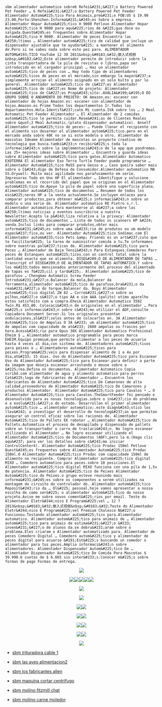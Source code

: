 
```
sbm alimentador automatico sobre6 Refei&#231;&#227;o Battery Powered Pet Feeder … 6 Refei&#231;&#227;o Battery Powered Pet Feeder Alimentador Autom&#225;tico Para Animais,pre&#231;o FOB:US $ 19.90 23.00,Porto:Shenzhen.Informa&#231;&#245;es Sobre a empresa. Alimentador Hopar Autom&#225;tico H 9000 Petlove Alimentador Hopar Autom&#225;tico H 9000 para aqu&#225;rios de &#225;gua doce ou salgada.Quest&#245;es frequentes sobre Alimentador Hopar Autom&#225;tico H 9000. Alimentador de peces Encuentra las &#250;ltimas … Alimentador autom&#225;tico de calidad que incluye un dispensador ajustable que te ayudar&#225; a mantener el alimento de.Pero si no sabes nada sobre este pez para. ALIMENTADOR AUTOM&#193;TICO YouTube 12 30 2011&nbsp;&#0183;&#32;嵌入式视频&nbsp;&#0183;&#32;Este alimentador permite de introducir sobre la cinta transportadora de la pila de revistas o libros,papa ser introducido en el cargador principal … Haz un alimentador autom&#225;tico de peces con … Hay todo tipo de alimentadores autom&#225;ticos de peces en el mercado,sin embargo la mayor&#237;a simplemente arrojan el alimento asignado en un solo bulto y por lo general. Alimentador autom&#225;tico de c&#227;es Alimentador autom&#225;tico de c&#227;es Nome do projeto: Alimentador Autom&#225;tico de C&#227;es Prop&#243;sito:.AVALIA&#199;&#195;O DO GRUPO SOBRE O ANDAMENTO DO PROJETO: OK Amazon.es: escaner con alimentador de hojas Amazon.es: escaner con alimentador de hojas.Amazon.es Prime Todos los departamentos Ir.Todos los departamentos.Hola.Identif&#237;cate Mi cuenta.IVA sobre los … 2 Meal Automatic Pet Feeder Alimentador … El Alimentador de 2 comidas autom&#225;tico le permita cuidar.Rese&#241;as de Clientes Reales sobre &quot;2 Meal Automatic.(plato dispensador automatico). Anself Alimentador autom&#225;tico de peces: … Puede llenar el recipiente con el alimento sin desarmar el alimentador autom&#225;tico.pero en el mercado anda sobre 40€ no se si este modelo o otro. Alimentador de mascotas Ideame Alimentador de mascotas un proyecto creativo de tecnologia que busca.tambi&#233;n recibir&#225;s toda la informaci&#243;n sobre la implementaci&#243;n de la app que pondremos. Las 25+ mejores ideas sobre Alimentador … Encuentra y guarda ideas sobre Alimentador autom&#225;tico para gatos.Alimentador Automatico EXOTERRA El alimentador Exo Terra Turtle Feeder puede programarse … Alimentador Autom&#225;tico Ma55 para Gesso e … Caso queira saber mais sobre o C&#243;digo de Defesa do Consumidor.Alimentador automatico MA 55.Drywall: Muito mais agilidade nos parafusamento em serie. Impresoras Todo en Uno HP El alimentador … Identifique y solucione problemas en el recorrido del papel que se originan en el Alimentador autom&#225;tico de.Apoye la pila de papel sobre una superficie plana. Alimentador autom&#225;tico de documentos … Resumen de todos los esc&#225;neres HP a la venta actualmente.Se incluyen enlaces para comparar productos,para obtener m&#225;s informaci&#243;n sobre un modelo o una serie de. Alimentador automatico RE Pietro s.r.l. Alimentador automatico.Para mantenerse al d&#237;a sobre las &#250;ltimas noticias y eventos suscribirse a nuestra Newsletter.Acepto la p&#243;liza relativa a la privacy: Alimentador autom&#225;tico de documentos … Lista de todos os scanners HP &#224; venda.Inclui links para comparar produtos,obter mais informa&#231;&#245;es sobre uma s&#233;rie de produtos ou um modelo espec&#237;fico,ou ver. Alimentador Autom&#225;tico Sodimac.com El Alimentador autom&#225;tico Pets &amp; Friends es un art&#237;culo que te facilitar&#225; la tarea de suministrar comida a tu.Te informamos sobre nuestras pol&#237;ticas de. Alimentador Autom&#225;tico para Peces … Alimentador de Baja Tensi&#243;n Para Estanques.Comederos Parr peces de Estanques autom&#225;ticos.con un control total sobre la cantidad exacta que se alimenta. DISE&#209;O DE ALIMENTADOR DE TAPAS … Transcript of DISE&#209;O DE ALIMENTADOR DE TAPAS AUTOMATICO.Y sobre los m&#233;todos mencionados anteriormente del proceso del alimentado de tapas es f&#225;cil y tard&#225;. Alimentador autom&#225;tico de parafuso … Chengmao Automatic Screw Feeder Introdu&#231;&#227;o.Balancer da mola,Balancer da ferramenta,alimentador autom&#225;tico do parafuso,bra&#231;o da rea&#231;&#227;o do torque,Balancer da. Boyu Alimentador autom&#225;tico digital ZW 82 … Corre&#231;&#227;o sobre as pilhas,n&#227;o s&#227;o tipo AA e sim AAA (palito) otimo aparelho estou satisfeito com a compra.Eheim Alimentador Automatico 3582 Twin.R$ 453,00. Colocaci&#243;n de originales en el alimentador … Para m&#225;s informaci&#243;n sobre c&#243;mo utilizar el ADF,consulte Copiadora Document Server.Si los originales presentan ondulaciones,al&#237;selos antes de colocarlos en. 3A Alimentador Autom&#225;tico de Ampolas O 3A &#233; um alimentador autom&#225;tico de ampolas com capacidade de at&#233; 2600 ampolas ou frascos por hora.Acess&#243;rio para Opus 30X Alimentador Automatico Profesional Eheim $ … Alimentador automatico programable para peces marca EHEIM.Equipo premium,que permite alimentar a los peces de acuario hasta 4 veces al dia,con sistema de. Alimentadores autom&#225;ticos para peixes e … Alimentadores autom&#225;ticos para peixes.Program&#225;veis para dispensar alimento de 1 a 4x por dia,at&#233; 15 dias. Uso do Alimentador Autom&#225;tico para Escanear Uso do Alimentador Autom&#225;tico para Escanear.para definir a parte da imagem que deseja escanear arrastando o mouse sobre a &#225;rea.Defina os documentos. Alimentador Automatico Copia scribd.com alimentador de agua y alimento automatico para perros Cat&#225;logo de fabricantes de Alimentador … Encuentre los fabricantes de Alimentador Autom&#225;tico De Camarones de alta calidad,proveedores de Alimentador Autom&#225;tico De Camarones y productos Alimentador. Alimentador Autom&#225;tico para Cavalos • … O Alimentador Autom&#225;tico para Cavalos.TheSmartFeeder foi pensado e desenvolvido para as novas tecnologias.sobre o in&#237;cio do problema e a evolu&#231;&#227;o do estado. Desarrollan el primer alimentador autom&#225;tico … alimentador automatico;.este diagn&#243;stico los llev&#243; a investigar el desarrollo de tecnolog&#237;as que permitan asegurar un control eficaz sobre las raciones de. Alimentador Autom&#225;tico de Pallets EK roboter … Alimentador Autom&#225;tico de Pallets.Automatiza el proceso de desapilado y dispensado de pallets sobre un transportador o carro de traslaci&#243;n. No logro escanear utilizando el Alimentador … No logro escanear utilizando el Alimentador Autom&#225;tico de Documentos (ADF),pero la m.(Haga clic aqu&#237; para ver los detalles sobre c&#243;mo iniciar ControlCenter4). Alimentador Autom&#225;tico Prodac 150ml Petlove Quest&#245;es frequentes sobre Alimentador Autom&#225;tico Prodac 150ml.O Alimentador Autom&#225;tico Prodac com capacidade 150ml de alimento no recipiente. Comprar Alimentador autom&#225;tico digital MIXO … Comedero automatico para peces.sobre 10 posiciones.El Alimentador autom&#225;tico digital MIXO funciona con una pila de 1,5v de potencia. Alimentador Autom&#225;tico de Peixes Alimentador Autom&#225;tico de Peixes.o grupo esteve reunindo mais informa&#231;&#245;es sobre os componentes a serem utilizados na montagem do circuito do controlador do. Alimentador autom&#225;tico Reposit&#243;rio da … Ol&#225; pessoal,hoje vamos apresentar a nossa escolha de como ser&#225; o alimentador autom&#225;tico do nosso projeto.Avise me sobre novos coment&#225;rios por email. Teste do Alimentador Eletr&#244;nico E Program&#225;vel … 12 7 2013&nbsp;&#0183;&#32;嵌入式视频&nbsp;&#0183;&#32;Teste do Alimentador Eletr&#244;nico E Program&#225;vel Premium Chalesco N&#227;o Funcionou.Testando alimentador autom&#225;tico para.Alimentador automatico. Alimentador autom&#225;tico para animais de … Alimentador autom&#225;tico para animais de estima&#231;&#227;o &#233; inven&#231;&#227;o de alunos da.se debru&#231;aram sobre o problema.Eles criaram o Alimentador automatizado para. Alimentador de peces Comedero Digital … Comedero autom&#225;tico y alimentador de peces digital para acuario &#191;Est&#225;s buscando un comedor o alimentador para tus peces.Amplia informaci&#243;n sobre alimentadores. Alimentador Dispensador Autom&#225;tico De … Alimentador Dispensador Autom&#225;tico De Comida Para Mascotas $ 39.990.6 cuotas de $ 6.665 sin inter&#233;s.Conocer m&#225;s sobre formas de pago Formas de entrega. 
```

<div align="center">

<a href="https://es-crusher.shibang-china.com/github&k=sbm+alimentador+automatico+sobre"><img src="https://static.shibang-china.com/es/crusher/logo.jpg"></a>

<a href="https://es-crusher.shibang-china.com/github&k=sbm+alimentador+automatico+sobre"><img src="https://static.shibang-china.com/es/crusher/index.jpg"></a><a href="https://es-crusher.shibang-china.com/material.htmlgithub&k=sbm+alimentador+automatico+sobre"><img src="https://static.shibang-china.com/es/crusher/material.jpg"></a><a href="https://es-crusher.shibang-china.com/application.htmlgithub&k=sbm+alimentador+automatico+sobre"><img src="https://static.shibang-china.com/es/crusher/application.jpg"></a><a href="https://es-crusher.shibang-china.com/aboutus.htmlgithub&k=sbm+alimentador+automatico+sobre"><img src="https://static.shibang-china.com/es/crusher/aboutus.jpg"></a><a href="https://es-crusher.shibang-china.com/contact.htmlgithub&k=sbm+alimentador+automatico+sobre"><img src="https://static.shibang-china.com/es/crusher/contact.jpg"></a>

<a href="https://es-crusher.shibang-china.com/github&k=sbm+alimentador+automatico+sobre"><img src="https://static.shibang-china.com/es/crusher/banner.jpg"></a>

<a href="https://swt.shibang-china.com/github&k=sbm+alimentador+automatico+sobre"><img src="https://static.shibang-china.com/es/crusher/text.jpg"></a>

<a href="https://swt.shibang-china.com/github&k=sbm+alimentador+automatico+sobre"><img src="https://static.shibang-china.com/es/crusher/chat.jpg"></a><a href="https://es-crusher.shibang-china.com/contact.htmlgithub&k=sbm+alimentador+automatico+sobre"><img src="https://static.shibang-china.com/es/crusher/message.jpg"></a>

<a href="https://es-crusher.shibang-china.com/products/pe.htmlgithub&k=sbm+alimentador+automatico+sobre"><img src="https://static.shibang-china.com/es/crusher/pe.jpg"></a><a href="https://es-crusher.shibang-china.com/products/pf.htmlgithub&k=sbm+alimentador+automatico+sobre"><img src="https://static.shibang-china.com/es/crusher/pf.jpg"></a>

<a href="https://es-crusher.shibang-china.com/products/hpt.htmlgithub&k=sbm+alimentador+automatico+sobre"><img src="https://static.shibang-china.com/es/crusher/hpt.jpg"></a><a href="https://es-crusher.shibang-china.com/products/vsi.htmlgithub&k=sbm+alimentador+automatico+sobre"><img src="https://static.shibang-china.com/es/crusher/vsi.jpg"></a>

<a href="https://es-crusher.shibang-china.com/products/klv.htmlgithub&k=sbm+alimentador+automatico+sobre"><img src="https://static.shibang-china.com/es/crusher/klv.jpg"></a><a href="https://es-crusher.shibang-china.com/products/portable.htmlgithub&k=sbm+alimentador+automatico+sobre"><img src="https://static.shibang-china.com/es/crusher/portable.jpg"></a>

<a href="https://swt.shibang-china.com/github&k=sbm+alimentador+automatico+sobre"><img src="https://static.shibang-china.com/es/crusher/case.jpg"></a>

</div>


* [sbm trituradora cable 1](sbm%20trituradora%20cable%201.md)

* [sbm las aves alimentacion2](sbm%20las%20aves%20alimentacion2.md)

* [sbm los fabricantes allen](sbm%20los%20fabricantes%20allen.md)

* [sbm maquina cortar centrifugo](sbm%20maquina%20cortar%20centrifugo.md)

* [sbm molino fitzmill chat](sbm%20molino%20fitzmill%20chat.md)

* [sbm molino carne moledor](sbm%20molino%20carne%20moledor.md)